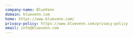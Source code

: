 ```yaml
---
company-name: BlueVenn
domain: bluevenn.com
home: https://www.bluevenn.com/
privacy-policy: https://www.bluevenn.com/privacy-policy
email: info@bluevenn.com
---
```




